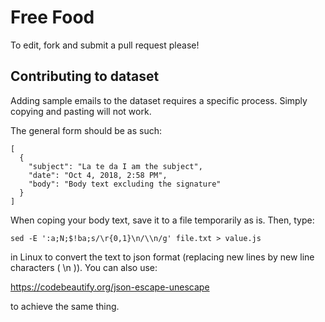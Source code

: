 <h1>Free Food</h1>

To edit, fork and submit a pull request please!

<h2>Contributing to dataset</h2>

Adding sample emails to the dataset requires a specific process. Simply copying and pasting will not work.

The general form should be as such:
```
[
  {
    "subject": "La te da I am the subject",
    "date": "Oct 4, 2018, 2:58 PM",
    "body": "Body text excluding the signature"
  }
]
```
When coping your body text, save it to a file temporarily as is.
Then, type:
```
sed -E ':a;N;$!ba;s/\r{0,1}\n/\\n/g' file.txt > value.js
```
in Linux to convert the text to json format (replacing new lines by new line characters ( \n )). You can also use:

https://codebeautify.org/json-escape-unescape

to achieve the same thing.
